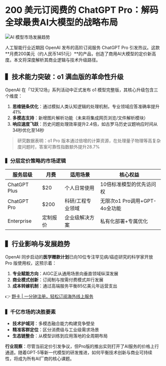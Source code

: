 # 200 美元订阅费的 ChatGPT Pro：解码全球最贵AI大模型的战略布局

![AI 模型市场发展趋势](https://via.placeholder.com/800x400)

人工智能行业近期因 OpenAI 发布的高阶订阅服务 ChatGPT Pro 引发热议。这款**月费200美元（约人民币1451元）**的产品，创造了商用AI大模型的定价新高度。本文将深度解析其商业逻辑与技术升级路径。

## ▍技术能力突破：o1 满血版的革命性升级

OpenAI 在「12天12场」系列活动中正式发布 o1 模型完整版，其核心升级包含三个维度：

1. **思维链条优化**：通过模拟人类认知逻辑的处理机制，专业领域应答准确率提升41%
2. **多模态支持**：新增图片解析功能（未来将集成网页浏览/文件解析模块）
3. **响应速度飞跃**：历史问题处理效率提升2.4倍，如古罗马历史议题响应时间从34秒优化至14秒

> 研究数据表明：o1 Pro 版本通过倍增的计算资源，在处理量子物理等高复杂度问题时，答案可靠性指数额外提升28.7%

### ▍分层定价策略的市场逻辑
| 服务层级       | 月费    | 适用场景                | 核心权益                     |
|----------------|---------|-------------------------|------------------------------|
| ChatGPT Plus   | $20     | 个人日常使用            | 10倍标准模型的优先访问权     |
| ChatGPT Pro    | $200    | 科研/工程专业领域       | 无限次o1 Pro调用+GPT-4o全功能|
| Enterprise     | 定制报价| 企业级解决方案          | 私有化部署+专属优化          |

## ▍行业影响与发展趋势

OpenAI 同步启动的**医学赠款计划**已向10位专注罕见病/癌症研究的科学家开放 Pro 版使用权，这预示着：

1. **专业赋能方向**：AIGC正从通用场景向垂直领域纵深发展
2. **商业模式创新**：订阅制与按需付费模式并行发展
3. **成本转嫁机制**：通过高端服务平衡85亿美元年运营支出

👉 [野卡 | 一分钟注册，轻松订阅海外线上服务](https://bbtdd.com/yeka)

### ▍千亿市场的决胜要素
- **技术护城河**：多模态融合能力构建竞争壁垒
- **精准客群定位**：区分消费级与工业级需求场景
- **生态链整合**：从模型训练到应用落地的全周期布局

**行业观察**：尽管当前定价引发争议，但Pro版的推出实则打开了AI服务的价格上行通道。随着GPT-5等新一代模型的研发推进，如何平衡技术创新与商业可持续性，将成为所有AI厂商的核心课题。